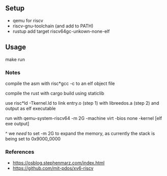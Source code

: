 ## Setup
- qemu for riscv
- riscv-gnu-toolchain (and add to PATH)
- rustup add target riscv64gc-unkown-none-elf

## Usage
make run


### Notes
compile the asm with risc*gcc -c to an elf object file

compile the rust with cargo build using staticlib

use risc*ld -Tkernel.ld to link entry.o (step 1) with libreedos.a (step 2) and output as elf executable

run with qemu-system-riscv64 -m 2G -machine virt -bios none -kernel [elf exe output]

^ we *need* to set -m 2G to expand the memory, as currently the stack is being set to 0x9000_0000

### References
+ https://osblog.stephenmarz.com/index.html
+ https://github.com/mit-pdos/xv6-riscv
